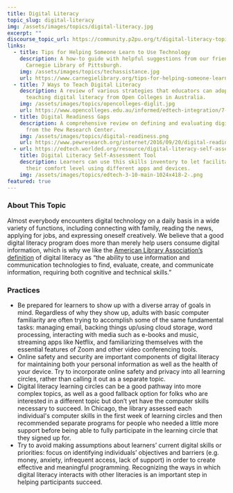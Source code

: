 ```yaml
---
title: Digital Literacy
topic_slug: digital-literacy
img: /assets/images/topics/digital-literacy.jpg
excerpt: ""
discourse_topic_url: https://community.p2pu.org/t/digital-literacy-topic-guide/5765
links:
  - title: Tips for Helping Someone Learn to Use Technology
    description: A how-to guide with helpful suggestions from our friends at
      Carnegie Library of Pittsburgh.
    img: /assets/images/topics/techassistance.jpg
    url: https://www.carnegielibrary.org/tips-for-helping-someone-learn-to-use-technology/
  - title: 7 Ways to Teach Digital Literacy
    description: A review of various strategies that educators can adopt when
      teaching digital literacy from Open Colleges in Australia.
    img: /assets/images/topics/opencolleges-diglit.jpg
    url: https://www.opencolleges.edu.au/informed/edtech-integration/7-ways-teach-digital-literacy/
  - title: Digital Readiness Gaps
    description: A comprehensive review on defining and evaluating digital readiness
      from the Pew Research Center.
    img: /assets/images/topics/digital-readiness.png
    url: https://www.pewresearch.org/internet/2016/09/20/digital-readiness-gaps/
  - url: https://edtech.worlded.org/resource/digital-literacy-self-assessment-tool/
    title: Digital Literacy Self-Assessment Tool
    description: Learners can use this skills inventory to let facilitators know
      their comfort level using different apps and devices.
    img: /assets/images/topics/edtech-3-10-main-1024x418-2-.png
featured: true
---
```

### About This Topic

Almost everybody encounters digital technology on a daily basis in a wide variety of functions, including connecting with family, reading the news, applying for jobs, and expressing oneself creatively. We believe that a good digital literacy program does more than merely help users consume digital information, which is why we like the [American Library Association’s definition](https://literacy.ala.org/digital-literacy/) of digital literacy as “the ability to use information and communication technologies to find, evaluate, create, and communicate information, requiring both cognitive and technical skills.”

### Practices

* Be prepared for learners to show up with a diverse array of goals in mind. Regardless of why they show up, adults with basic computer familiarity are often trying to accomplish some of the same fundamental tasks: managing email, backing things up/using cloud storage, word processing, interacting with media such as e-books and music, streaming apps like Netflix, and familiarizing themselves with the essential features of Zoom and other video conferencing tools. 
* Online safety and security are important components of digital literacy for maintaining both your personal information as well as the health of your device. Try to incorporate online safety and privacy into all learning circles, rather than calling it out as a separate topic.
* Digital literacy learning circles can be a good pathway into more complex topics, as well as a good fallback option for folks who are interested in a different topic but don’t yet have the computer skills necessary to succeed. In Chicago, the library assessed each individual's computer skills in the first week of learning circles and then recommended separate programs for people who needed a little more support before being able to fully participate in the learning circle that they signed up for.
* Try to avoid making assumptions about learners’ current digital skills or priorities: focus on identifying individuals’ objectives and barriers (e.g. money, anxiety, infrequent access, lack of support) in order to create effective and meaningful programming. Recognizing the ways in which digital literacy interacts with other literacies is an important step in helping participants succeed.
